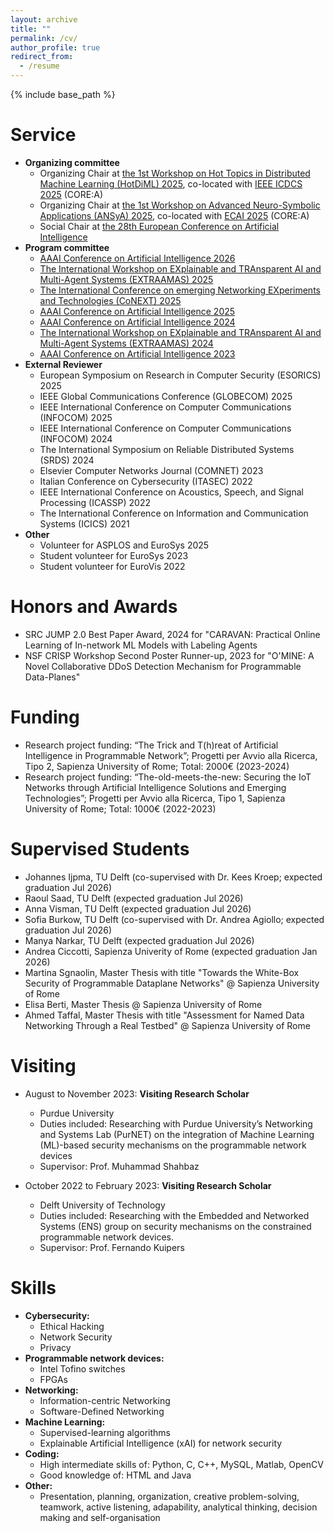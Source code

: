 ```yaml
---
layout: archive
title: ""
permalink: /cv/
author_profile: true
redirect_from:
  - /resume
---
```


{% include base_path %}

Service 
======
* **Organizing committee**
    * Organizing Chair at [the 1st Workshop on Hot Topics in Distributed Machine Learning (HotDiML) 2025](https://hotdiml.github.io/HotDiML2025/), co-located with [IEEE ICDCS 2025](https://icdcs2025.icdcs.org) (CORE:A)
    * Organizing Chair at [the 1st Workshop on Advanced Neuro-Symbolic Applications (ANSyA) 2025](https://ansya-workshop.github.io/2025/), co-located with [ECAI 2025](https://ecai2025.org) (CORE:A)
    * Social Chair at [the 28th European Conference on Artificial Intelligence](https://ecai2025.org)
* **Program committee**
    * [AAAI Conference on Artificial Intelligence 2026](https://aaai.org/conference/aaai/aaai-26/)
    * [The International Workshop on EXplainable and TRAnsparent AI and Multi-Agent Systems (EXTRAAMAS) 2025](https://extraamas.ehealth.hevs.ch/organization.html)
    * [The  International Conference on emerging Networking EXperiments and Technologies (CoNEXT) 2025](https://conferences.sigcomm.org/co-next/2025/#!/home)
    * [AAAI Conference on Artificial Intelligence 2025](https://aaai.org/conference/aaai/aaai-25/)
    * [AAAI Conference on Artificial Intelligence 2024](https://aaai.org/conference/aaai/aaai-24/)
    * [The International Workshop on EXplainable and TRAnsparent AI and Multi-Agent Systems (EXTRAAMAS) 2024](https://extraamas.ehealth.hevs.ch/index.html)
    * [AAAI Conference on Artificial Intelligence 2023](https://aaai-23.aaai.org)
* **External Reviewer**
    * European Symposium on Research in Computer Security (ESORICS) 2025
    * IEEE Global Communications Conference (GLOBECOM) 2025
    * IEEE International Conference on Computer Communications (INFOCOM) 2025
    * IEEE International Conference on Computer Communications (INFOCOM) 2024
    * The International Symposium on Reliable Distributed Systems (SRDS) 2024
    * Elsevier Computer Networks Journal (COMNET) 2023
    * Italian Conference on Cybersecurity (ITASEC) 2022
    * IEEE International Conference on Acoustics, Speech, and Signal Processing​ (ICASSP) 2022
    * The International Conference on Information and Communication Systems (ICICS) 2021
 * **Other**
    * Volunteer for ASPLOS and EuroSys 2025
    * Student volunteer for EuroSys 2023
    * Student volunteer for EuroVis 2022


Honors and Awards
======
* SRC JUMP 2.0 Best Paper Award, 2024 for "CARAVAN: Practical Online Learning of In-network ML Models with Labeling Agents
* NSF CRISP Workshop Second Poster Runner-up, 2023 for "O'MINE: A Novel Collaborative DDoS Detection Mechanism for Programmable Data-Planes"


Funding
======
* Research project funding: “The Trick and T(h)reat of Artificial Intelligence in Programmable Network”; Progetti per Avvio alla Ricerca, Tipo 2, Sapienza University of Rome; Total: 2000€ (2023-2024)
* Research project funding: “The-old-meets-the-new: Securing the IoT Networks through Artificial Intelligence Solutions and Emerging Technologies”; Progetti per Avvio alla Ricerca, Tipo 1, Sapienza University of Rome; Total: 1000€ (2022-2023)


Supervised Students
======
* Johannes Ijpma, TU Delft (co-supervised with Dr. Kees Kroep; expected graduation Jul 2026) 
* Raoul Saad, TU Delft (expected graduation Jul 2026) 
* Anna Visman, TU Delft (expected graduation Jul 2026)
* Sofia Burkow, TU Delft (co-supervised with Dr. Andrea Agiollo; expected graduation Jul 2026)
* Manya Narkar, TU Delft (expected graduation Jul 2026)
* Andrea Ciccotti, Sapienza Univerity of Rome (expected graduation Jan 2026)
* Martina Sgnaolin, Master Thesis with title "Towards the White-Box Security of Programmable Dataplane Networks" @ Sapienza University of Rome
* Elisa Berti, Master Thesis @ Sapienza University of Rome
* Ahmed Taffal, Master Thesis with title "Assessment for Named Data Networking Through a Real Testbed" @ Sapienza University of Rome


Visiting
======
* August to November 2023: **Visiting Research Scholar**
  * Purdue University
  * Duties included: Researching with Purdue University’s Networking and Systems Lab (PurNET) on the integration of Machine Learning (ML)-based security mechanisms on the programmable network devices
  * Supervisor: Prof. Muhammad Shahbaz

* October 2022 to February 2023: **Visiting Research Scholar**
  * Delft University of Technology
  * Duties included: Researching with the Embedded and Networked Systems (ENS) group on security mechanisms on the constrained programmable
    network devices.    
  * Supervisor: Prof. Fernando Kuipers

  
Skills
======
* **Cybersecurity:**
  * Ethical Hacking
  * Network Security
  * Privacy
* **Programmable network devices:**
  * Intel Tofino switches
  * FPGAs
* **Networking:**
  * Information-centric Networking
  * Software-Defined Networking
* **Machine Learning:**
  * Supervised-learning algorithms
  * Explainable Artificial Intelligence (xAI) for network security
* **Coding:**
  * High intermediate skills of: Python, C, C++, MySQL, Matlab, OpenCV
  * Good knowledge of: HTML and Java 
* **Other:**
  * Presentation, planning, organization, creative problem-solving, teamwork, active listening, adapability, analytical thinking, decision making and self-organisation
